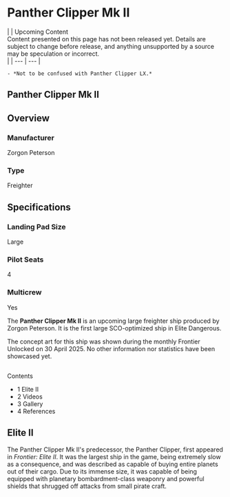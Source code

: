 # Panther Clipper Mk II
|  | Upcoming Content
<br>Content presented on this page has not been released yet. Details are subject to change before release, and anything unsupported by a source may be speculation or incorrect.<br> |
| --- | --- |

    - *Not to be confused with Panther Clipper LX.*

## Panther Clipper Mk II

		

## Overview

### Manufacturer

Zorgon Peterson

### Type

Freighter

## Specifications

### Landing Pad Size

Large

### Pilot Seats

4

### Multicrew

Yes

The **Panther Clipper Mk II** is an upcoming large freighter ship produced by Zorgon Peterson. It is the first large SCO-optimized ship in Elite Dangerous.

The concept art for this ship was shown during the monthly Frontier Unlocked on 30 April 2025. No other information nor statistics have been showcased yet.

## 

Contents

- 1 Elite II
- 2 Videos
- 3 Gallery
- 4 References

## Elite II

The Panther Clipper Mk II's predecessor, the Panther Clipper, first appeared in *Frontier: Elite II*. It was the largest ship in the game, being extremely slow as a consequence, and was described as capable of buying entire planets out of their cargo. Due to its immense size, it was capable of being equipped with planetary bombardment-class weaponry and powerful shields that shrugged off attacks from small pirate craft.